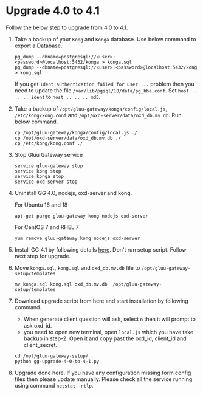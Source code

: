 # Upgrade 4.0 to 4.1

Follow the below step to upgrade from 4.0 to 4.1.

1. Take a backup of your `Kong` and `Konga` database. Use below command to export a Database.

      ```
      pg_dump --dbname=postgresql://<user>:<password>@localhost:5432/konga > konga.sql
      pg_dump --dbname=postgresql://<user>:<password>@localhost:5432/kong > kong.sql
      ```
      
      If you get `Ident authentication failed for user ...` problem then you need to update the file `/var/lib/pgsql/10/data/pg_hba.conf`. Set `host .. .. .. ident` to `host .. .. .. md5`.

1. Take a backup of `/opt/gluu-gateway/konga/config/local.js`, `/etc/kong/kong.conf` and `/opt/oxd-server/data/oxd_db.mv.db`. Run below command.

      ```
      cp /opt/gluu-gateway/konga/config/local.js ./
      cp /opt/oxd-server/data/oxd_db.mv.db ./
      cp /etc/kong/kong.conf ./
      ```
      
1. Stop Gluu Gateway service

      ```
      service gluu-gateway stop
      service kong stop
      service konga stop
      service oxd-server stop
      ```

1. Uninstall GG 4.0, nodejs, oxd-server and kong. 

      For Ubuntu 16 and 18
      ```
      apt-get purge gluu-gateway kong nodejs oxd-server
      ```
      
      For CentOS 7 and RHEL 7
      ```
      yum remove gluu-gateway kong nodejs oxd-server
      ```

1. Install GG 4.1 by following details [here](/installation). Don't run setup script. Follow next step for upgrade.

1. Move `konga.sql`, `kong.sql` and `oxd_db.mv.db` file to `/opt/gluu-gateway-setup/templates`

      ```
      mv konga.sql kong.sql oxd_db.mv.db  /opt/gluu-gateway-setup/templates
      ```

1. Download upgrade script from here and start installation by following command.
      
      - When generate client question will ask, select `n` then it will prompt to ask oxd_id.
      - you need to open new terminal, open `local.js` which you have take backup in step-2. Open it and copy past the oxd_id, client_id and client_secret.

      ```
      cd /opt/gluu-gateway-setup/
      python gg-upgrade-4-0-to-4-1.py
      ```

1. Upgrade done here. If you have any configuration missing form config files then please update manually. Please check all the service running using command `netstat -ntlp`.
